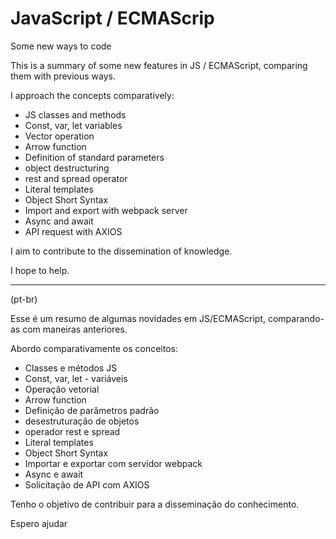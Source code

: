 #  JavaScript / ECMAScrip 
 Some new ways to code

This is a summary of some new features in JS / ECMAScript, comparing them with previous ways.

I approach the concepts comparatively:

 * JS classes and methods
* Const, var, let variables
* Vector operation
* Arrow function
* Definition of standard parameters
* object destructuring
* rest and spread operator
* Literal templates
* Object Short Syntax
* Import and export with webpack server
* Async and await
* API request with AXIOS

I aim to contribute to the dissemination of knowledge.

I hope to help.

***

(pt-br)

Esse é um resumo de algumas novidades em JS/ECMAScript, comparando-as com maneiras anteriores.

Abordo comparativamente os conceitos:

* Classes e métodos JS
* Const, var, let - variáveis 
* Operação vetorial
* Arrow function
* Definição de parâmetros padrão
* desestruturação de objetos
* operador rest e spread
* Literal templates
* Object Short Syntax
* Importar e exportar com servidor webpack
* Async e await
* Solicitação de API com AXIOS

Tenho o objetivo de contribuir para a disseminação do conhecimento.

Espero ajudar
